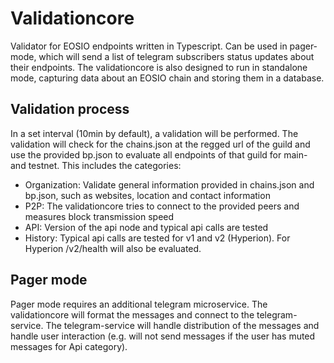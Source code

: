 # Validationcore

Validator for EOSIO endpoints written in Typescript. Can be used in pager-mode, which will send a list of telegram subscribers status updates about their endpoints. The validationcore is also designed to run in standalone mode, capturing data about an EOSIO chain and storing them in a database.

## Validation process

In a set interval (10min by default), a validation will be performed. The validation will check for the chains.json at the regged url of the guild and use the provided bp.json to evaluate all endpoints of that guild for main- and testnet. This includes the categories:

- Organization: Validate general information provided in chains.json and bp.json, such as websites, location and contact information
- P2P: The validationcore tries to connect to the provided peers and measures block transmission speed
- API: Version of the api node and typical api calls are tested
- History: Typical api calls are tested for v1 and v2 (Hyperion). For Hyperion /v2/health will also be evaluated.

## Pager mode

Pager mode requires an additional telegram microservice. The validationcore will format the messages and connect to the telegram-service. The telegram-service will handle distribution of the messages and handle user interaction (e.g. will not send messages if the user has muted messages for Api category).
